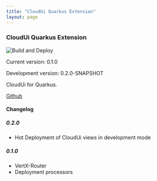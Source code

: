 ```yaml
---
title: "CloudUi Quarkus Extension"
layout: page
---
```


### CloudUi Quarkus Extension

![Build and Deploy](https://github.com/moewes/cloud-ui-quarkus/workflows/Build%20and%20Deploy/badge.svg)

Current version: 0.1.0

Development version: 0.2.0-SNAPSHOT

CloudUi for Quarkus.

[Github](https://github.com/moewes/cloud-ui-quarkus) 

#### Changelog

##### 0.2.0

* Hot Deployment of CloudUi views in development mode

##### 0.1.0

* VertX-Router
* Deployment processors
